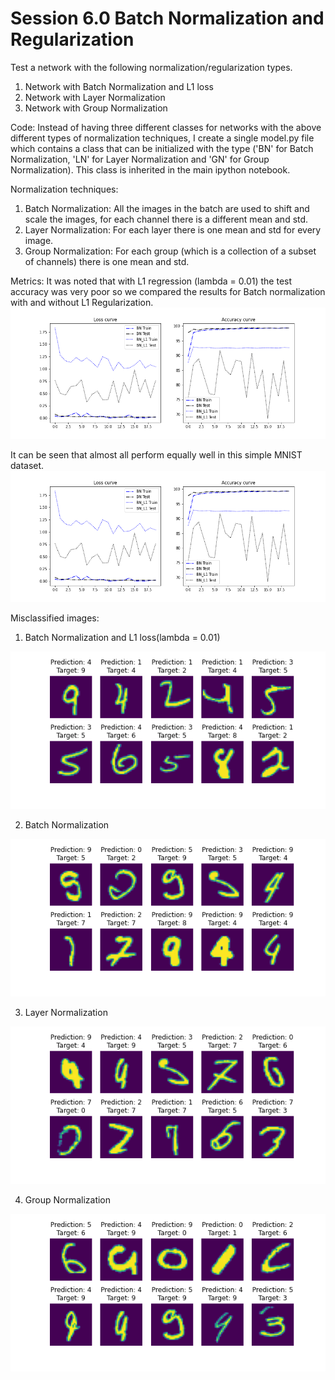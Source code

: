 # Session 6.0 Batch Normalization and Regularization

Test a network with the following normalization/regularization types.
1. Network with Batch Normalization and L1 loss
2. Network with Layer Normalization
3. Network with Group Normalization

Code: 
Instead of having three different classes for networks with the above different types of normalization techniques, I create a single model.py file which contains a class that can be initialized with the type ('BN' for Batch Normalization, 'LN' for Layer Normalization and 'GN' for Group Normalization). This class is inherited in the main ipython notebook. 

Normalization techniques: 
1. Batch Normalization: All the images in the batch are used to shift and scale the images, for each channel there is a different mean and std.  
2. Layer Normalization: For each layer there is one mean and std for every image.
3. Group Normalization: For each group (which is a collection of a subset of channels) there is one mean and std. 


Metrics: 
It was noted that with L1 regression (lambda = 0.01) the test accuracy was very poor so we compared the results for Batch normalization with and without L1 Regularization. 
![Batch Normalization with and without L1](./plots/metrics_L1.png)

It can be seen that almost all perform equally well in this simple MNIST dataset. 
![Batch Normalization, Layer Normalization & Group Normalization](./plots/metrics_L1.png)


Misclassified images: 

1. Batch Normalization and L1 loss(lambda = 0.01)

![Batch Normalization and L1 loss(lambda = 0.01)](./plots/BN_L1_misclassified.png)

2. Batch Normalization

![Batch Normalization)](./plots/BN_misclassified.png)

3. Layer Normalization

![Layer Normalization)](./plots/LN_misclassified.png)

4. Group Normalization

![Group Normalization)](./plots/GN_misclassified.png)


